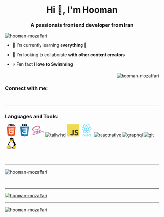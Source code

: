 <h1 align="center">Hi 👋, I'm Hooman</h1>
<h3 align="center">A passionate frontend developer from Iran</h3>

<p align="left"> <img src="https://komarev.com/ghpvc/?username=hooman-mozaffari&label=Profile%20views&color=0e75b6&style=flat" alt="hooman-mozaffari" /> </p>


- 🌱 I’m currently learning **everything 🤣**

- 👯 I’m looking to collaborate **with other content creators**

- ⚡ Fun fact **I love to Swimming**
<p>&nbsp;<img align="right" src="https://github-readme-stats.vercel.app/api?username=hooman-mozaffari&show_icons=true&locale=en" alt="hooman-mozaffari" /></p>
<h3 align="left">Connect with me:</h3>
<p align="left">
</p>
<br>
<hr>
<h3 align="left">Languages and Tools:</h3>
<p align="left"><a href="https://www.w3.org/html/" target="_blank" rel="noreferrer"> <img src="https://raw.githubusercontent.com/devicons/devicon/master/icons/html5/html5-original-wordmark.svg" alt="html5" width="40" height="40"/> </a> <a href="https://www.w3schools.com/css/" target="_blank" rel="noreferrer"> <img src="https://raw.githubusercontent.com/devicons/devicon/master/icons/css3/css3-original-wordmark.svg" alt="css3" width="40" height="40"/> </a>  <a href="https://sass-lang.com" target="_blank" rel="noreferrer"> <img src="https://raw.githubusercontent.com/devicons/devicon/master/icons/sass/sass-original.svg" alt="sass" width="40" height="40"/> </a>  <a href="https://tailwindcss.com/" target="_blank" rel="noreferrer"> <img src="https://www.vectorlogo.zone/logos/tailwindcss/tailwindcss-icon.svg" alt="tailwind" width="40" height="40"/> </a> <a href="https://developer.mozilla.org/en-US/docs/Web/JavaScript" target="_blank" rel="noreferrer"> <img src="https://raw.githubusercontent.com/devicons/devicon/master/icons/javascript/javascript-original.svg" alt="javascript" width="40" height="40"/> </a> <a href="https://reactjs.org/" target="_blank" rel="noreferrer"> <img src="https://raw.githubusercontent.com/devicons/devicon/master/icons/react/react-original-wordmark.svg" alt="react" width="40" height="40"/> </a> <a href="https://reactnative.dev/" target="_blank" rel="noreferrer"> <img src="https://reactnative.dev/img/header_logo.svg" alt="reactnative" width="40" height="40"/> </a> <a href="https://graphql.org" target="_blank" rel="noreferrer"> <img src="https://www.vectorlogo.zone/logos/graphql/graphql-icon.svg" alt="graphql" width="40" height="40"/> </a> <a href="https://git-scm.com/" target="_blank" rel="noreferrer"> <img src="https://www.vectorlogo.zone/logos/git-scm/git-scm-icon.svg" alt="git" width="40" height="40"/> </a>  <a href="https://www.linux.org/" target="_blank" rel="noreferrer"> <img src="https://raw.githubusercontent.com/devicons/devicon/master/icons/linux/linux-original.svg" alt="linux" width="40" height="40"/> </a></p>
<br>
<hr>
<p><img align="center" src="https://github-readme-stats.vercel.app/api/top-langs?username=hooman-mozaffari&show_icons=true&locale=en&layout=compact" alt="hooman-mozaffari" /></p>
<br>
<hr>
<p align="left"> <a href="https://github.com/ryo-ma/github-profile-trophy"><img src="https://github-profile-trophy.vercel.app/?username=hooman-mozaffari" alt="hooman-mozaffari" /></a> </p>
<hr>


<p><img align="center" src="https://github-readme-streak-stats.herokuapp.com/?user=hooman-mozaffari&" alt="hooman-mozaffari" /></p>
